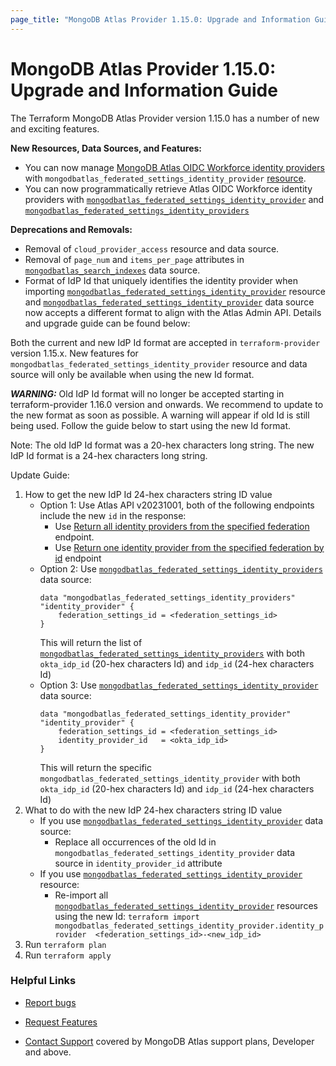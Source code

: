```yaml
---
page_title: "MongoDB Atlas Provider 1.15.0: Upgrade and Information Guide"
---
```


# MongoDB Atlas Provider 1.15.0: Upgrade and Information Guide

The Terraform MongoDB Atlas Provider version 1.15.0 has a number of new and exciting features.

**New Resources, Data Sources, and Features:**

- You can now manage [MongoDB Atlas OIDC Workforce identity providers](https://www.mongodb.com/docs/atlas/security-oidc/#configure-oidc-authorization) with `mongodbatlas_federated_settings_identity_provider` [resource](https://registry.terraform.io/providers/mongodb/mongodbatlas/latest/docs/resources/federated_settings_identity_provider).
- You can now programmatically retrieve Atlas OIDC Workforce identity providers with [`mongodbatlas_federated_settings_identity_provider`](https://registry.terraform.io/providers/mongodb/mongodbatlas/latest/docs/data-sources/federated_settings_identity_providers) and [`mongodbatlas_federated_settings_identity_providers`](https://registry.terraform.io/providers/mongodb/mongodbatlas/latest/docs/data-sources/federated_settings_identity_provider)

**Deprecations and Removals:**

- Removal of `cloud_provider_access`  resource and data source.
- Removal of `page_num` and `items_per_page` attributes in [`mongodbatlas_search_indexes`](https://registry.terraform.io/providers/mongodb/mongodbatlas/latest/docs/data-sources/search_indexes) data source.
- Format of IdP Id that uniquely identifies the identity provider when importing [`mongodbatlas_federated_settings_identity_provider`](https://registry.terraform.io/providers/mongodb/mongodbatlas/latest/docs/resources/federated_settings_identity_provider) resource and [`mongodbatlas_federated_settings_identity_provider`](https://registry.terraform.io/providers/mongodb/mongodbatlas/latest/docs/data-sources/federated_settings_identity_provider) data source now accepts a different format to align with the Atlas Admin API. Details and upgrade guide can be found below: 

Both the current and new IdP Id format are accepted in `terraform-provider` version 1.15.x. New features for `mongodbatlas_federated_settings_identity_provider` resource and data source will only be available when using the new Id format.

***WARNING:*** Old IdP Id format will no longer be accepted starting in terraform-provider 1.16.0 version and onwards. We recommend to update to the new format as soon as possible. A warning will appear if old Id is still being used. Follow the guide below to start using the new Id format.

Note: The old IdP Id format was a 20-hex characters long string. The new IdP Id format is a 24-hex characters long string.


Update Guide: 
1. How to get the new IdP Id 24-hex characters string ID value
	- Option 1: Use Atlas API v20231001, both of the following endpoints include the new `id` in the response:
		- Use [Return all identity providers from the specified federation](https://www.mongodb.com/docs/atlas/reference/api-resources-spec/v2/2023-10-01/#tag/Federated-Authentication/operation/listIdentityProviders) endpoint.
		- Use [Return one identity provider from the specified federation by id](https://www.mongodb.com/docs/atlas/reference/api-resources-spec/v2/2023-10-01/#tag/Federated-Authentication/operation/listIdentityProviders) endpoint
	- Option 2: Use [`mongodbatlas_federated_settings_identity_providers`](https://registry.terraform.io/providers/mongodb/mongodbatlas/latest/docs/data-sources/federated_settings_identity_providers) data source: 
		```
		data "mongodbatlas_federated_settings_identity_providers" "identity_provider" {
			federation_settings_id = <federation_settings_id>
		}
		```
		This will return the list of [`mongodbatlas_federated_settings_identity_providers`](https://registry.terraform.io/providers/mongodb/mongodbatlas/latest/docs/data-sources/federated_settings_identity_providers) with both `okta_idp_id` (20-hex characters Id) and `idp_id` (24-hex characters Id)
	- Option 3: Use [`mongodbatlas_federated_settings_identity_provider`](https://registry.terraform.io/providers/mongodb/mongodbatlas/latest/docs/data-sources/federated_settings_identity_provider) data source:
		```
		data "mongodbatlas_federated_settings_identity_provider" "identity_provider" {
			federation_settings_id = <federation_settings_id>
			identity_provider_id   = <okta_idp_id>
		}
		```
		This will return the specific `mongodbatlas_federated_settings_identity_provider` with both `okta_idp_id` (20-hex characters Id) and `idp_id` (24-hex characters Id) 
2. What to do with the new IdP 24-hex characters string ID value
	- If you use [`mongodbatlas_federated_settings_identity_provider`](https://registry.terraform.io/providers/mongodb/mongodbatlas/latest/docs/data-sources/federated_settings_identity_provider) data source:
		- Replace all occurrences of the old Id in `mongodbatlas_federated_settings_identity_provider` data source in `identity_provider_id` attribute
	- If you use [`mongodbatlas_federated_settings_identity_provider`](https://registry.terraform.io/providers/mongodb/mongodbatlas/latest/docs/resources/federated_settings_identity_provider) resource:
		- Re-import all [`mongodbatlas_federated_settings_identity_provider`](https://registry.terraform.io/providers/mongodb/mongodbatlas/latest/docs/resources/federated_settings_identity_provider) resources using the new Id: 
			`terraform import mongodbatlas_federated_settings_identity_provider.identity_provider  <federation_settings_id>-<new_idp_id>`
4. Run `terraform plan` 
5. Run `terraform apply`


### Helpful Links

* [Report bugs](https://github.com/mongodb/terraform-provider-mongodbatlas/issues)

* [Request Features](https://feedback.mongodb.com/forums/924145-atlas?category_id=370723)

* [Contact Support](https://docs.atlas.mongodb.com/support/) covered by MongoDB Atlas support plans, Developer and above.
